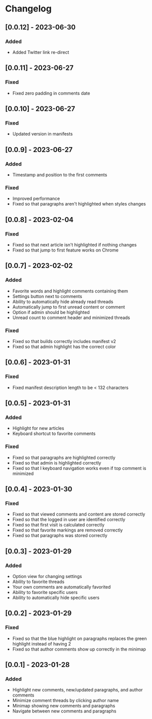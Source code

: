 # Changelog

## [0.0.12] - 2023-06-30

### Added

- Added Twitter link re-direct

## [0.0.11] - 2023-06-27

### Fixed

- Fixed zero padding in comments date

## [0.0.10] - 2023-06-27

### Fixed

- Updated version in manifests

## [0.0.9] - 2023-06-27

### Added

- Timestamp and position to the first comments

### Fixed

- Improved performance
- Fixed so that paragraphs aren't highlighted when styles changes

## [0.0.8] - 2023-02-04

### Fixed

- Fixed so that next article isn't highlighted if nothing changes
- Fixed so that jump to first feature works on Chrome

## [0.0.7] - 2023-02-02

### Added

- Favorite words and highlight comments containing them
- Settings button next to comments
- Ability to automatically hide already read threads
- Automatically jump to first unread content or comment
- Option if admin should be highlighted
- Unread count to comment header and minimized threads

### Fixed

- Fixed so that builds correctly includes manifest v2
- Fixed so that admin highlight has the correct color

## [0.0.6] - 2023-01-31

### Fixed

- Fixed manifest description length to be < 132 characters

## [0.0.5] - 2023-01-31

### Added

- Highlight for new articles
- Keyboard shortcut to favorite comments

### Fixed

- Fixed so that paragraphs are highlighted correctly
- Fixed so that admin is highlighted correctly
- Fixed so that I keyboard navigation works even if top comment is minimized

## [0.0.4] - 2023-01-30

### Fixed

- Fixed so that viewed comments and content are stored correctly
- Fixed so that the logged in user are identified correctly
- Fixed so that first visit is calculated correctly
- Fixed so that favorite markings are removed correctly
- Fixed so that paragraphs was stored correctly

## [0.0.3] - 2023-01-29

### Added

- Option view for changing settings
- Ability to favorite threads
- Your own comments are automatically favorited
- Ability to favorite specific users
- Ability to automatically hide specific users

## [0.0.2] - 2023-01-29

### Fixed

- Fixed so that the blue highlight on paragraphs replaces the green highlight instead of having 2
- Fixed so that author comments show up correctly in the minimap

## [0.0.1] - 2023-01-28

### Added

- Highlight new comments, new/updated paragraphs, and author comments
- Minimize comment threads by clicking author name
- Minimap showing new comments and paragraphs
- Navigate between new comments and paragraphs